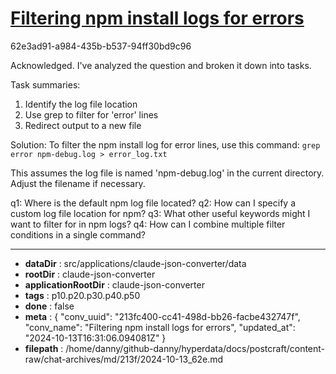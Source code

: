 # [Filtering npm install logs for errors](https://claude.ai/chat/213fc400-cc41-498d-bb26-facbe432747f)

62e3ad91-a984-435b-b537-94ff30bd9c96

 Acknowledged. I've analyzed the question and broken it down into tasks.

Task summaries:
1. Identify the log file location
2. Use grep to filter for 'error' lines
3. Redirect output to a new file

Solution:
To filter the npm install log for error lines, use this command:
`grep error npm-debug.log > error_log.txt`

This assumes the log file is named 'npm-debug.log' in the current directory. Adjust the filename if necessary.

q1: Where is the default npm log file located?
q2: How can I specify a custom log file location for npm?
q3: What other useful keywords might I want to filter for in npm logs?
q4: How can I combine multiple filter conditions in a single command?

---

* **dataDir** : src/applications/claude-json-converter/data
* **rootDir** : claude-json-converter
* **applicationRootDir** : claude-json-converter
* **tags** : p10.p20.p30.p40.p50
* **done** : false
* **meta** : {
  "conv_uuid": "213fc400-cc41-498d-bb26-facbe432747f",
  "conv_name": "Filtering npm install logs for errors",
  "updated_at": "2024-10-13T16:31:06.094081Z"
}
* **filepath** : /home/danny/github-danny/hyperdata/docs/postcraft/content-raw/chat-archives/md/213f/2024-10-13_62e.md